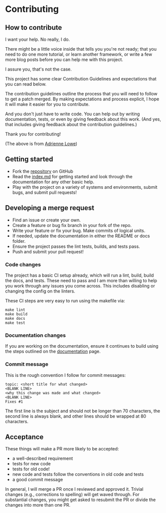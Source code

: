 # Contributing

## How to contribute

I want your help. No really, I do.

There might be a little voice inside that tells you you're not ready; that you
need to do one more tutorial, or learn another framework, or write a few more
blog posts before you can help me with this project.

I assure you, that's not the case.

This project has some clear Contribution Guidelines and expectations that you
can read below.

The contribution guidelines outline the process that you will need to follow to
get a patch merged. By making expectations and process explicit, I hope it will
make it easier for you to contribute.

And you don't just have to write code. You can help out by writing
documentation, tests, or even by giving feedback about this work. (And yes,
that includes giving feedback about the contribution guidelines.)

Thank you for contributing!

(The above is from [Adrienne Lowe](https://github.com/adriennefriend/imposter-syndrome-disclaimer))

## Getting started

* Fork the [repository](https://github.com/powersj/imgchroot) on GitHub
* Read the [index.md](../index.md) for getting started and look through the
  documentation for any other basic help.
* Play with the project on a variety of systems and environments, submit bugs,
  and submit pull requests!

## Developing a merge request

* Find an issue or create your own.
* Create a feature or bug fix branch in your fork of the repo.
* Write your feature or fix your bug. Make commits of logical units.
* If needed, update the documentation in either the README or docs folder.
* Ensure the project passes the lint tests, builds, and tests pass.
* Push and submit your pull request!

### Code changes

The project has a basic CI setup already, which will run a lint, build, build
the docs, and tests. These need to pass and I am more than willing to help you
work through any issues you come across. This includes disabling or changing
the config on the linters.

These CI steps are very easy to run using the makefile via:

```text
make lint
make build
make docs
make test
```

### Documentation changes

If you are working on the documentation, ensure it continues to build using
the steps outlined on the [documentation](documentation.md) page.

### Commit message

This is the rough convention I follow for commit messages:

```text
topic: <short title for what changed>
<BLANK LINE>
<why this change was made and what changed>
<BLANK LINE>
Fixes #1
```

The first line is the subject and should not be longer than 70 characters, the
second line is always blank, and other lines should be wrapped at 80
characters.

## Acceptance

These things will make a PR more likely to be accepted:

* a well-described requirement
* tests for new code
* tests for old code!
* new code and tests follow the conventions in old code and tests
* a good commit message

In general, I will merge a PR once I reviewed and approved it. Trivial changes
(e.g., corrections to spelling) will get waved through. For substantial
changes, you might get asked to resubmit the PR or divide the changes into
more than one PR.
